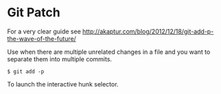 Git Patch
=========

For a very clear guide see <http://akaptur.com/blog/2012/12/18/git-add-p-the-wave-of-the-future/>

Use when there are multiple unrelated changes in a file and you want to separate them into multiple commits.

```console
$ git add -p
```

To launch the interactive hunk selector.
